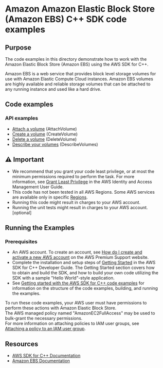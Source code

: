 # Amazon Amazon Elastic Block Store (Amazon EBS) C++ SDK code examples

## Purpose
The code examples in this directory demonstrate how to work with the Amazon Elastic Block Store (Amazon EBS) 
using the AWS SDK for C++.

Amazon EBS is a web service that provides block level storage volumes 
for use with Amazon Elastic Compute Cloud instances. Amazon EBS volumes are highly available and 
reliable storage volumes that can be attached to any running instance and used like a hard drive.

## Code examples

### API examples
- [Attach a volume](./attach_volume.cpp) (AttachVolume)
- [Create a volume](./create_volume.cpp) (CreateVolume)
- [Delete a volume](./delete_volume.cpp) (DeleteVolume)
- [Describe your volumes](./describe_volumes.cpp) (DescribeVolumes)

## ⚠ Important
- We recommend that you grant your code least privilege, or at most the minimum permissions required to perform the task. For more information, see [Grant Least Privilege](https://docs.aws.amazon.com/IAM/latest/UserGuide/best-practices.html#grant-least-privilege) in the AWS Identity and Access Management User Guide.
- This code has not been tested in all AWS Regions. Some AWS services are available only in specific [Regions](https://aws.amazon.com/about-aws/global-infrastructure/regional-product-services).
- Running this code might result in charges to your AWS account. 
- Running the unit tests might result in charges to your AWS account. [optional]

## Running the Examples

### Prerequisites
- An AWS account. To create an account, see [How do I create and activate a new AWS account](https://aws.amazon.com/premiumsupport/knowledge-center/create-and-activate-aws-account/) on the AWS Premium Support website.
- Complete the installation and setup steps of [Getting Started](https://docs.aws.amazon.com/sdk-for-cpp/v1/developer-guide/getting-started.html) in the AWS SDK for C++ Developer Guide.
The Getting Started section covers how to obtain and build the SDK, and how to build your own code utilizing the SDK with a sample "Hello World"-style application. 
- See [Getting started with the AWS SDK for C++ code examples](https://docs.aws.amazon.com/sdk-for-cpp/v1/developer-guide/getting-started-code-examples.html) for information on the structure of the code examples, building, and running the examples.

To run these code examples, your AWS user must have permissions to perform these actions with Amazon Elastic Block Store.  
The AWS managed policy named "AmazonEC2FullAccess" may be used to bulk-grant the necessary permissions.  
For more information on attaching policies to IAM user groups, 
see [Attaching a policy to an IAM user group](https://docs.aws.amazon.com/IAM/latest/UserGuide/id_groups_manage_attach-policy.html).

## Resources
- [AWS SDK for C++ Documentation](https://docs.aws.amazon.com/sdk-for-cpp/index.html) 
- [Amazon EBS Documentation](https://docs.aws.amazon.com/ebs/)
